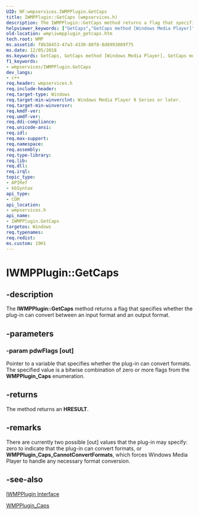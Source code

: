 ```yaml
---
UID: NF:wmpservices.IWMPPlugin.GetCaps
title: IWMPPlugin::GetCaps (wmpservices.h)
description: The IWMPPlugin::GetCaps method returns a flag that specifies whether the plug-in can convert between an input format and an output format.helpviewer_keywords: ["GetCaps","GetCaps method [Windows Media Player]","GetCaps method [Windows Media Player]","IWMPPlugin interface","IWMPPlugin interface [Windows Media Player]","GetCaps method","IWMPPlugin.GetCaps","IWMPPlugin::GetCaps","IWMPPluginGetCapsDSP","wmp.iwmpplugin_getcaps","wmpservices/IWMPPlugin::GetCaps"]
old-location: wmp\iwmpplugin_getcaps.htm
tech.root: WMP
ms.assetid: f8b38453-47a3-4330-88f8-8d8993089f75
ms.date: 12/05/2018
ms.keywords: GetCaps, GetCaps method [Windows Media Player], GetCaps method [Windows Media Player],IWMPPlugin interface, IWMPPlugin interface [Windows Media Player],GetCaps method, IWMPPlugin.GetCaps, IWMPPlugin::GetCaps, IWMPPluginGetCapsDSP, wmp.iwmpplugin_getcaps, wmpservices/IWMPPlugin::GetCaps
f1_keywords:
- wmpservices/IWMPPlugin.GetCaps
dev_langs:
- c++
req.header: wmpservices.h
req.include-header: 
req.target-type: Windows
req.target-min-winverclnt: Windows Media Player 9 Series or later.
req.target-min-winversvr: 
req.kmdf-ver: 
req.umdf-ver: 
req.ddi-compliance: 
req.unicode-ansi: 
req.idl: 
req.max-support: 
req.namespace: 
req.assembly: 
req.type-library: 
req.lib: 
req.dll: 
req.irql: 
topic_type:
- APIRef
- kbSyntax
api_type:
- COM
api_location:
- wmpservices.h
api_name:
- IWMPPlugin.GetCaps
targetos: Windows
req.typenames: 
req.redist: 
ms.custom: 19H1
---
```


# IWMPPlugin::GetCaps


## -description



The <b>IWMPPlugin::GetCaps</b> method returns a flag that specifies whether the plug-in can convert between an input format and an output format.




## -parameters




### -param pdwFlags [out]

Pointer to a variable that specifies whether the plug-in can convert formats. The specified value is a bitwise combination of zero or more flags from the <b>WMPPlugin_Caps</b> enumeration.


## -returns



The method returns an <b>HRESULT</b>.




## -remarks



There are currently two possible [out] values that the plug-in may specify: zero to indicate that the plug-in can convert formats, or <b>WMPPlugin_Caps_CannotConvertFormats</b>, which forces Windows Media Player to handle any necessary format conversion.




## -see-also




<a href="https://docs.microsoft.com/windows/desktop/api/wmpservices/nn-wmpservices-iwmpplugin">IWMPPlugin Interface</a>



<a href="https://docs.microsoft.com/windows/desktop/api/wmpservices/ne-wmpservices-wmpplugin_caps">WMPPlugin_Caps</a>
 

 

